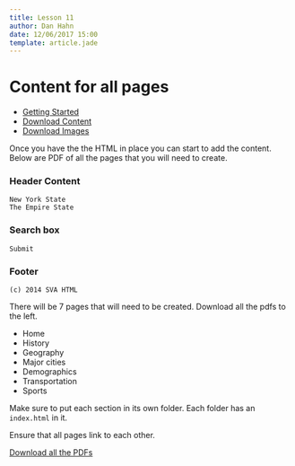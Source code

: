 ```yaml
---
title: Lesson 11
author: Dan Hahn
date: 12/06/2017 15:00
template: article.jade
---
```


# Content for all pages

* [Getting Started]()
* [Download Content](content.html)
* [Download Images](images.html)

Once you have the the HTML in place you can start to add the content.  Below are PDF of all the pages that you will need to create.

### Header Content

	New York State
	The Empire State

### Search box

	Submit

### Footer

	(c) 2014 SVA HTML

There will be 7 pages that will need to be created.  Download all the pdfs to the left.

* Home
* History
* Geography
* Major cities
* Demographics
* Transportation
* Sports

Make sure to put each section in its own folder.  Each folder has an `index.html` in it.

Ensure that all pages link to each other.

<a href="pdfs.zip" class="btn">Download all the PDFs</a>

